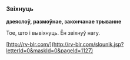 ### Звіхнуць
**дзеяслоў, размоўнае, закончанае трыванне**

Тое, што і вывіхнуць. Ён звіхнуў нагу.

<a rel="author">[http://rv-blr.com/](http://rv-blr.com/slounik.jsp?letterId=0&maskId=0&pageId=1127)</a>
